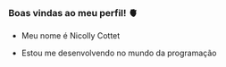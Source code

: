 ### Boas vindas ao meu perfil! 🫀

- Meu nome é Nicolly Cottet

- Estou me desenvolvendo no mundo da programação
